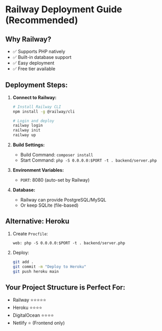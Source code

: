 # Railway Deployment Guide (Recommended)

## Why Railway?
- ✅ Supports PHP natively
- ✅ Built-in database support
- ✅ Easy deployment
- ✅ Free tier available

## Deployment Steps:

1. **Connect to Railway:**
   ```bash
   # Install Railway CLI
   npm install -g @railway/cli
   
   # Login and deploy
   railway login
   railway init
   railway up
   ```

2. **Build Settings:**
   - Build Command: `composer install`
   - Start Command: `php -S 0.0.0.0:$PORT -t . backend/server.php`

3. **Environment Variables:**
   - `PORT`: 8080 (auto-set by Railway)

4. **Database:**
   - Railway can provide PostgreSQL/MySQL
   - Or keep SQLite (file-based)

## Alternative: Heroku
1. Create `Procfile`:
   ```
   web: php -S 0.0.0.0:$PORT -t . backend/server.php
   ```

2. Deploy:
   ```bash
   git add .
   git commit -m "Deploy to Heroku"
   git push heroku main
   ```

## Your Project Structure is Perfect For:
- Railway ⭐⭐⭐⭐⭐
- Heroku ⭐⭐⭐⭐
- DigitalOcean ⭐⭐⭐⭐
- Netlify ⭐ (Frontend only)